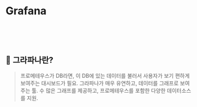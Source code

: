 # Grafana


<br>
<br>
<br>

## 🌈 그라파나란?

> 프로메테우스가 DB라면, 이 DB에 있는 데이터를 불러서 사용자가 보기 편하게 보여주는 대시보드가 필요. 그라파나가 매우 유연하고, 데이터를 그래프로 보여주는 툴. 수 많은 그래프를 제공하고, 프로메테우스를 포함한 다양한 데이터소스를 지원.


